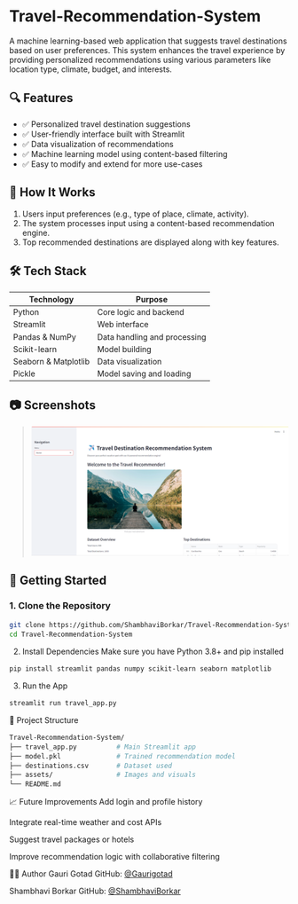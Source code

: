 # Travel-Recommendation-System
A machine learning-based web application that suggests travel destinations based on user preferences. This system enhances the travel experience by providing personalized recommendations using various parameters like location type, climate, budget, and interests.

## 🔍 Features

- ✅ Personalized travel destination suggestions
- ✅ User-friendly interface built with Streamlit
- ✅ Data visualization of recommendations
- ✅ Machine learning model using content-based filtering
- ✅ Easy to modify and extend for more use-cases

## 📌 How It Works

1. Users input preferences (e.g., type of place, climate, activity).
2. The system processes input using a content-based recommendation engine.
3. Top recommended destinations are displayed along with key features.

## 🛠️ Tech Stack

| Technology     | Purpose                         |
|----------------|----------------------------------|
| Python         | Core logic and backend          |
| Streamlit      | Web interface                   |
| Pandas & NumPy | Data handling and processing    |
| Scikit-learn   | Model building                  |
| Seaborn & Matplotlib | Data visualization        |
| Pickle         | Model saving and loading        |

## 📷 Screenshots
> ![App Screenshot](IMAGES/homepage.png)

## 🚀 Getting Started

### 1. Clone the Repository
```bash
git clone https://github.com/ShambhaviBorkar/Travel-Recommendation-System.git
cd Travel-Recommendation-System
```
2. Install Dependencies
Make sure you have Python 3.8+ and pip installed

```bash
pip install streamlit pandas numpy scikit-learn seaborn matplotlib
```
3. Run the App
```bash
streamlit run travel_app.py
```
📂 Project Structure
```bash
Travel-Recommendation-System/
├── travel_app.py          # Main Streamlit app
├── model.pkl              # Trained recommendation model
├── destinations.csv       # Dataset used
├── assets/                # Images and visuals
└── README.md
```
📈 Future Improvements
Add login and profile history

Integrate real-time weather and cost APIs

Suggest travel packages or hotels

Improve recommendation logic with collaborative filtering

🙋‍♀️ Author
Gauri Gotad
GitHub: [@Gaurigotad](https://github.com/Gaurigotad)

Shambhavi Borkar
GitHub: [@ShambhaviBorkar](https://github.com/ShambhaviBorkar)
